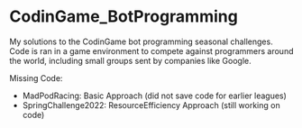 # CodinGame_BotProgramming
My solutions to the CodinGame bot programming seasonal challenges. Code is ran in a game environment to compete against programmers around the world, including small groups sent by companies like Google.

Missing Code:
- MadPodRacing: Basic Approach (did not save code for earlier leagues)
- SpringChallenge2022: ResourceEfficiency Approach (still working on code)